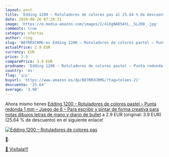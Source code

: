 ```yaml
---
layout: post
title: 'Edding 1200 – Rotuladores de colores pas al 25.64 % de descuento'
date: 2020-08-26 07:29:31
image: 'https://m.media-amazon.com/images/I/41XgNAD5AYL._SL200_.jpg'
comments: true
category: ofertas
author: ring
slug: 'B07RRXCRMG-es Edding 1200 – Rotuladores de colores pastel – Punta redonda 1 mm – Juego de 6 – Para escribir y pintar de forma creativa  para notas  dibujos  letras de mano y diario de bullet'
actualPrice: 2.9 EUR
currency: EUR
price: 2.9
comparePrice: 3.9 EUR
prodname: 'Edding 1200 – Rotuladores de colores pastel – Punta redonda 1 mm – Juego de 6 – Para escribir y pintar de forma creativa  para notas  dibujos  letras de mano y diario de bullet'
country: 'es'
flag: '🇪🇸'
buyurl: 'https://www.amazon.es/dp/B07RRXCRMG/?tag=tolees-21'
descuento: '25.64'
average: '3.98'
---
```


Ahora mismo tienes [Edding 1200 – Rotuladores de colores pastel – Punta redonda 1 mm – Juego de 6 – Para escribir y pintar de forma creativa  para notas  dibujos  letras de mano y diario de bullet](https://www.amazon.es/dp/B07RRXCRMG/?tag=tolees-21) a 2.9 EUR (original: 3.9 EUR) (25.64 %  de descuento) en el siguiente enlace!

[![Edding 1200 – Rotuladores de colores pas](https://m.media-amazon.com/images/I/41XgNAD5AYL._SL200_.jpg)](https://www.amazon.es/dp/B07RRXCRMG/?tag=tolees-21)

🔎:


[🛒 Visítala!!!](https://www.amazon.es/dp/B07RRXCRMG/?tag=tolees-21)
